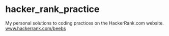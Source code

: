 # hacker_rank_practice
My personal solutions to coding practices on the HackerRank.com website.<br>
www.hackerrank.com/beebs
